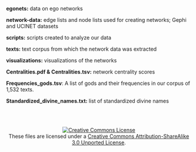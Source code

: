 <b>egonets:</b> data on ego networks

<b>network-data:</b> edge lists and node lists used for creating networks; Gephi and UCINET datasets

<b>scripts:</b> scripts created to analyze our data

<b>texts:</b> text corpus from which the network data was extracted

<b>visualizations:</b> visualizations of the networks

<b>Centralities.pdf & Centralities.tsv:</b> network centrality scores

<b>Frequencies_gods.tsv</b>: A list of gods and their frequencies in our corpus of 1,532 texts.

<b>Standardized_divine_names.txt:</b> list of standardized divine names

<br><br>

<p align="center">
<a rel="license" href="http://creativecommons.org/licenses/by-sa/3.0/"><img alt="Creative Commons License" style="border-width:0" src="https://i.creativecommons.org/l/by-sa/3.0/88x31.png" /></a><br />These files are licensed under a <a rel="license" href="http://creativecommons.org/licenses/by-sa/3.0/">Creative Commons Attribution-ShareAlike 3.0 Unported License</a>.</p>
